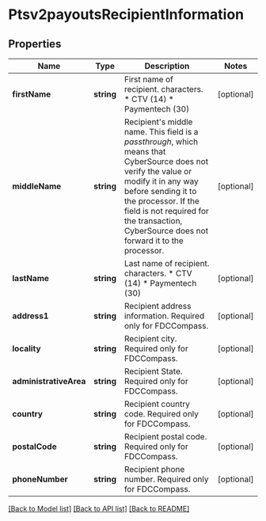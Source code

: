 # Ptsv2payoutsRecipientInformation

## Properties
Name | Type | Description | Notes
------------ | ------------- | ------------- | -------------
**firstName** | **string** | First name of recipient. characters. * CTV (14) * Paymentech (30) | [optional] 
**middleName** | **string** | Recipient&#39;s middle name. This field is a _passthrough_, which means that CyberSource does not verify the value or modify it in any way before sending it to the processor. If the field is not required for the transaction, CyberSource does not forward it to the processor. | [optional] 
**lastName** | **string** | Last name of recipient. characters. * CTV (14) * Paymentech (30) | [optional] 
**address1** | **string** | Recipient address information. Required only for FDCCompass. | [optional] 
**locality** | **string** | Recipient city. Required only for FDCCompass. | [optional] 
**administrativeArea** | **string** | Recipient State. Required only for FDCCompass. | [optional] 
**country** | **string** | Recipient country code. Required only for FDCCompass. | [optional] 
**postalCode** | **string** | Recipient postal code. Required only for FDCCompass. | [optional] 
**phoneNumber** | **string** | Recipient phone number. Required only for FDCCompass. | [optional] 

[[Back to Model list]](../README.md#documentation-for-models) [[Back to API list]](../README.md#documentation-for-api-endpoints) [[Back to README]](../README.md)


